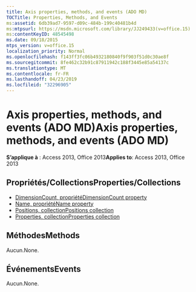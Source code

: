 ```yaml
---
title: Axis properties, methods, and events (ADO MD)
TOCTitle: Properties, Methods, and Events
ms:assetid: 6db39ad7-9597-d09c-484b-199c40481b4d
ms:mtpsurl: https://msdn.microsoft.com/library/JJ249433(v=office.15)
ms:contentKeyID: 48545498
ms.date: 09/18/2015
mtps_version: v=office.15
localization_priority: Normal
ms.openlocfilehash: f143ff3fc06b4932180840f9f903f51d0c30ae8f
ms.sourcegitcommit: 8fe462c32b91c87911942c188f3445e85a54137c
ms.translationtype: MT
ms.contentlocale: fr-FR
ms.lasthandoff: 04/23/2019
ms.locfileid: "32296905"
---
```

# <a name="axis-properties-methods-and-events-ado-md"></a><span data-ttu-id="d5990-102">Axis properties, methods, and events (ADO MD)</span><span class="sxs-lookup"><span data-stu-id="d5990-102">Axis properties, methods, and events (ADO MD)</span></span>


<span data-ttu-id="d5990-103">**S’applique à** : Access 2013, Office 2013</span><span class="sxs-lookup"><span data-stu-id="d5990-103">**Applies to**: Access 2013, Office 2013</span></span>


## <a name="propertiescollections"></a><span data-ttu-id="d5990-104">Propriétés/Collections</span><span class="sxs-lookup"><span data-stu-id="d5990-104">Properties/Collections</span></span>

- [<span data-ttu-id="d5990-105">DimensionCount, propriété</span><span class="sxs-lookup"><span data-stu-id="d5990-105">DimensionCount property</span></span>](dimensioncount-property-ado-md.md)
- [<span data-ttu-id="d5990-106">Name, propriété</span><span class="sxs-lookup"><span data-stu-id="d5990-106">Name property</span></span>](name-property-ado-md.md)
- [<span data-ttu-id="d5990-107">Positions, collection</span><span class="sxs-lookup"><span data-stu-id="d5990-107">Positions collection</span></span>](positions-collection-ado-md.md)
- [<span data-ttu-id="d5990-108">Properties, collection</span><span class="sxs-lookup"><span data-stu-id="d5990-108">Properties collection</span></span>](properties-collection-ado.md)

## <a name="methods"></a><span data-ttu-id="d5990-109">Méthodes</span><span class="sxs-lookup"><span data-stu-id="d5990-109">Methods</span></span>

<span data-ttu-id="d5990-110">Aucun.</span><span class="sxs-lookup"><span data-stu-id="d5990-110">None.</span></span>

## <a name="events"></a><span data-ttu-id="d5990-111">Événements</span><span class="sxs-lookup"><span data-stu-id="d5990-111">Events</span></span>

<span data-ttu-id="d5990-112">Aucun.</span><span class="sxs-lookup"><span data-stu-id="d5990-112">None.</span></span>

